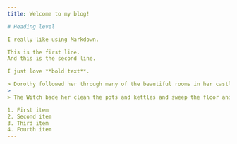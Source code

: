 ```yaml
---
title: Welcome to my blog!

# Heading level

I really like using Markdown.

This is the first line.  
And this is the second line.

I just love **bold text**.

> Dorothy followed her through many of the beautiful rooms in her castle.
>
> The Witch bade her clean the pots and kettles and sweep the floor and keep the fire fed with wood.

1. First item
2. Second item
3. Third item
4. Fourth item
---
```

